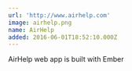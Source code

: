 ```yaml
---
url: 'http://www.airhelp.com'
image: airhelp.png
name: AirHelp
added: 2016-06-01T18:52:10.000Z
---
```

AirHelp web app is built with Ember